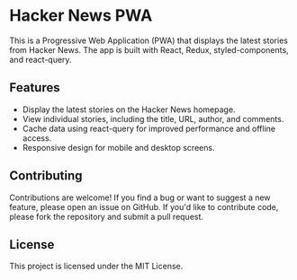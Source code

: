 # Hacker News PWA

This is a Progressive Web Application (PWA) that displays the latest stories from Hacker News. The app is built with React, Redux, styled-components, and react-query.

## Features

- Display the latest stories on the Hacker News homepage.
- View individual stories, including the title, URL, author, and comments.
- Cache data using react-query for improved performance and offline access.
- Responsive design for mobile and desktop screens.

## Contributing

Contributions are welcome! If you find a bug or want to suggest a new feature, please open an issue on GitHub. If you'd like to contribute code, please fork the repository and submit a pull request.

## License

This project is licensed under the MIT License.
